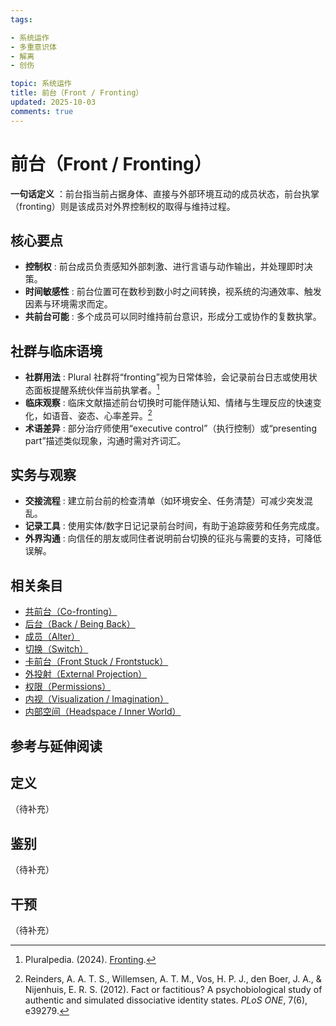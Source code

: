 ```yaml
---
tags:

- 系统运作
- 多重意识体
- 解离
- 创伤

topic: 系统运作
title: 前台（Front / Fronting）
updated: 2025-10-03
comments: true
---
```


# 前台（Front / Fronting）

**一句话定义** ：前台指当前占据身体、直接与外部环境互动的成员状态，前台执掌（fronting）则是该成员对外界控制权的取得与维持过程。

## 核心要点

- **控制权** : 前台成员负责感知外部刺激、进行言语与动作输出，并处理即时决策。
- **时间敏感性** : 前台位置可在数秒到数小时之间转换，视系统的沟通效率、触发因素与环境需求而定。
- **共前台可能** : 多个成员可以同时维持前台意识，形成分工或协作的复数执掌。

## 社群与临床语境

- **社群用法** : Plural 社群将“fronting”视为日常体验，会记录前台日志或使用状态面板提醒系统伙伴当前执掌者。[^pluralpedia-front]
- **临床观察** : 临床文献描述前台切换时可能伴随认知、情绪与生理反应的快速变化，如语音、姿态、心率差异。[^reinders2012]
- **术语差异** : 部分治疗师使用“executive control”（执行控制）或“presenting part”描述类似现象，沟通时需对齐词汇。

## 实务与观察

- **交接流程** : 建立前台前的检查清单（如环境安全、任务清楚）可减少突发混乱。
- **记录工具** : 使用实体/数字日记记录前台时间，有助于追踪疲劳和任务完成度。
- **外界沟通** : 向信任的朋友或同住者说明前台切换的征兆与需要的支持，可降低误解。

## 相关条目

- [共前台（Co-fronting）](Co-Fronting.md)
- [后台（Back / Being Back）](Back-Being-Back.md)
- [成员（Alter）](Alter.md)
- [切换（Switch）](Switch.md)
- [卡前台（Front Stuck / Frontstuck）](Frontstuck.md)
- [外投射（External Projection）](External-Projection.md)
- [权限（Permissions）](Permissions.md)
- [内视（Visualization / Imagination）](Visualization-Imagination.md)
- [内部空间（Headspace / Inner World）](Headspace-Inner-World.md)

## 参考与延伸阅读

[^pluralpedia-front]: Pluralpedia. (2024). [Fronting](https://pluralpedia.org/w/Fronting).
[^reinders2012]: Reinders, A. A. T. S., Willemsen, A. T. M., Vos, H. P. J., den Boer, J. A., & Nijenhuis, E. R. S. (2012). Fact or factitious? A psychobiological study of authentic and simulated dissociative identity states. *PLoS ONE*, 7(6), e39279.

## 定义

（待补充）

## 鉴别

（待补充）

## 干预

（待补充）

